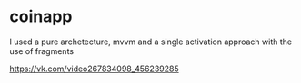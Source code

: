 # coinapp
I used a pure archetecture, mvvm and a single activation approach with the use of fragments

https://vk.com/video267834098_456239285
